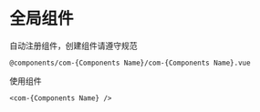 # 全局组件
自动注册组件，创建组件请遵守规范

```
@components/com-{Components Name}/com-{Components Name}.vue
```

使用组件

```
<com-{Components Name} />
```
